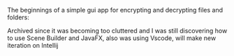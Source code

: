 The beginnings of a simple gui app for encrypting and decrypting files and folders:

Archived since it was becoming too cluttered and I was still discovering how to use Scene Builder and JavaFX, also was using Vscode, will make new iteration on Intellij
